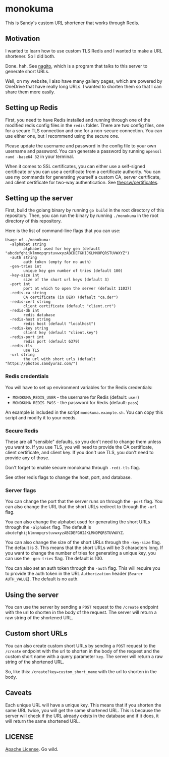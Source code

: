 # monokuma

This is Sandy's custom URL shortener that works through Redis.

## Motivation

I wanted to learn how to use custom TLS Redis and I wanted to make a URL shortener.
So I did both.

Done. hah. See [nagito](https://github.com/thecsw/nagito), which is a program that
talks to this server to generate short URLs.

Well, on my website, I also have many gallery pages, which are powered by OneDrive that
have really long URLs. I wanted to shorten them so that I can share them more easily.

## Setting up Redis

First, you need to have Redis installed and running through one of the modified redis
config files in the `redis` folder. There are two config files, one for a secure TLS
connection and one for a non-secure connection. You can use either one, but I recommend
using the secure one.

Please update the username and password in the config file to your own username and
password. You can generate a password by running `openssl rand -base64 32` in your
terminal.

When it comes to SSL certificates, you can either use a self-signed certificate or
you can use a certificate from a certificate authority. You can use my commands
for generating yourself a custom CA, server certificate, and client certificate
for two-way authentication. See [thecsw/certificates](https://github.com/thecsw/certificates).

## Setting up the server

First, build the golang binary by running `go build` in the root directory of this
repository. Then, you can run the binary by running `./monokuma` in the root directory
of this repository.

Here is the list of command-line flags that you can use:
```
Usage of ./monokuma:
  -alphabet string
    	alphabet used for key gen (default "abcdefghijklmnopqrstuvwxyzABCDEFGHIJKLMNOPQRSTUVWXYZ")
  -auth string
    	auth token (empty for no auth)
  -gen-tries int
    	unique key gen number of tries (default 100)
  -key-size int
    	size of the short url keys (default 3)
  -port int
    	port at which to open the server (default 11037)
  -redis-ca string
    	CA certificate (in DER) (default "ca.der")
  -redis-cert string
    	client certificate (default "client.crt")
  -redis-db int
    	redis database
  -redis-host string
    	redis host (default "localhost")
  -redis-key string
    	client key (default "client.key")
  -redis-port int
    	redis port (default 6379)
  -redis-tls
    	use TLS
  -url string
    	the url with short urls (default "https://photos.sandyuraz.com/")
```

### Redis credentials

You will have to set up environment variables for the Redis credentials:

- `MONOKUMA_REDIS_USER` - the username for Redis (default: `user`)
- `MONOKUMA_REDIS_PASS` - the password for Redis (default: `pass`)

An example is included in the script `monokuma.example.sh`. You can copy this script
and modify it to your needs.

### Secure Redis

These are all "sensible" defaults, so you don't need to change them unless you want to. 
If you use TLS, you will need to provide the CA certificate, client certificate, and
client key. If you don't use TLS, you don't need to provide any of those.

Don't forget to enable secure monokuma through `-redi-tls` flag.

See other redis flags to change the host, port, and database.

### Server flags

You can change the port that the server runs on through the `-port` flag. You can also
change the URL that the short URLs redirect to through the `-url` flag.

You can also change the alphabet used for generating the short URLs through the
`-alphabet` flag. The default is `abcdefghijklmnopqrstuvwxyzABCDEFGHIJKLMNOPQRSTUVWXYZ`.

You can also change the size of the short URLs through the `-key-size` flag. The default
is 3. This means that the short URLs will be 3 characters long. If you want to change
the number of tries for generating a unique key, you can use the `-gen-tries` flag.
The default is 100.

You can also set an auth token through the `-auth` flag. This will require you to
provide the auth token in the URL `Authorization` header (`Bearer AUTH_VALUE`). 
The default is no auth.

## Using the server

You can use the server by sending a `POST` request to the `/create` endpoint with
the url to shorten in the body of the request. The server will return a raw string
of the shortened URL.

## Custom short URLs

You can also create custom short URLs by sending a `POST` request to the `/create`
endpoint with the url to shorten in the body of the request and the custom short
name with a query parameter `key`. The server will return a raw string of the
shortened URL.

So, like this: `/create?key=custom_short_name` with the url to shorten in the body.

## Caveats

Each unique URL will have a unique key. This means that if you shorten the same URL
twice, you will get the same shortened URL. This is because the server will check
if the URL already exists in the database and if it does, it will return the same
shortened URL.

## LICENSE

[Apache License](LICENSE). Go wild.
